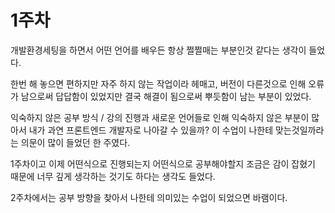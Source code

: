 # 1주차

개발환경세팅을 하면서 어떤 언어를 배우든 항상 쩔쩔매는 부분인것 같다는 생각이 들었다.

한번 해 놓으면 편하지만 자주 하지 않는 작업이라 헤매고, 버전이 다른것으로 인해 오류가 남으로써 답답함이 있었지만 결국 해결이 됨으로써 뿌듯함이 남는 부분이 있었다.

익숙하지 않은 공부 방식 / 강의 진행과 새로운 언어들로 인해 익숙하지 않은 부분이 많아서 내가 과연 프론트엔드 개발자로 나아갈 수 있을까? 이 수업이 나한테 맞는것일까라는 의문이 많이 들었던 한 주였다.

1주차이고 이제 어떤식으로 진행되는지 어떤식으로 공부해야할지 조금은 감이 잡혔기 때문에 너무 깊게 생각하는 것기도 하다는 생각도 들었다.

2주차에서는 공부 방향을 찾아서 나한테 의미있는 수업이 되었으면 바램이다.
